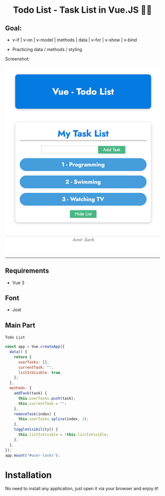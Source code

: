 <div>
  <h1 align="center">Todo List - Task List in Vue.JS  🧑‍💻</h1>
<h2 style="">Goal:</h2>
  <ul>
  <li>

v-if | v-on | v-model | methods | data | v-for | v-show | v-bind

  </li>
  <li>
  Practicing data / methods / styling
  </li>
    
   </ul>

  <p>
    Screenshot:
  </p>

  <a href="">
    <img
      alt="TodoList - Vue.JS"
      src="screenshot.jpg"
    />
  </a>
</div>

<hr />

## Requirements

- Vue 3

## Font

- Jost

## Main Part

`Todo List`

```javascript
const app = Vue.createApp({
  data() {
    return {
      userTasks: [],
      currentTask: "",
      listIsVisible: true,
    };
  },
  methods: {
    addTask(task) {
      this.userTasks.push(task);
      this.currentTask = "";
    },
    removeTask(index) {
      this.userTasks.splice(index, 1);
    },
    toggleVisibility() {
      this.listIsVisible = !this.listIsVisible;
    },
  },
});
app.mount("#user-tasks");
```

# Installation

No need to install any application, just open it via your browser and enjoy it!
